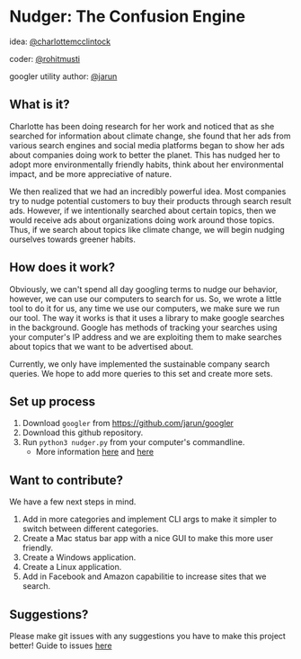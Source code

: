 # Nudger: The Confusion Engine

idea: [@charlottemcclintock](https://github.com/charlottemcclintock)

coder: [@rohitmusti](https://rohitmusti.dev)

googler utility author: [@jarun](https://github.com/jarun)

## What is it?

Charlotte has been doing research for her work and noticed that as she searched for information about climate change, she found that her ads from various search engines and social media platforms began to show her ads about companies doing work to better the planet. 
This has nudged her to adopt more environmentally friendly habits, think about her environmental impact, and be more appreciative of nature. 

We then realized that we had an incredibly powerful idea.
Most companies try to nudge potential customers to buy their products through search result ads.
However, if we intentionally searched about certain topics, then we would receive ads about organizations doing work around those topics.
Thus, if we search about topics like climate change, we will begin nudging ourselves towards greener habits.

## How does it work?

Obviously, we can't spend all day googling terms to nudge our behavior, however, we can use our computers to search for us.
So, we wrote a little tool to do it for us, any time we use our computers, we make sure we run our tool.
The way it works is that it uses a library to make google searches in the background.
Google has methods of tracking your searches using your computer's IP address and we are exploiting them to make searches about topics that we want to be advertised about.

Currently, we only have implemented the sustainable company search queries.
We hope to add more queries to this set and create more sets.

## Set up process

1. Download `googler` from https://github.com/jarun/googler
1. Download this github repository.
1. Run `python3 nudger.py` from your computer's commandline.
	- More information [here](https://www.vikingcodeschool.com/web-development-basics/a-command-line-crash-course) and [here](https://learntocodewith.me/getting-started/topics/command-line/)

## Want to contribute?

We have a few next steps in mind.

1. Add in more categories and implement CLI args to make it simpler to switch between different categories.
1. Create a Mac status bar app with a nice GUI to make this more user friendly.
1. Create a Windows application.
1. Create a Linux application.
1. Add in Facebook and Amazon capabilitie to increase sites that we search.

## Suggestions?

Please make git issues with any suggestions you have to make this project better! Guide to issues [here](https://guides.github.com/features/issues/)
